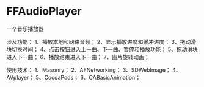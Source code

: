 # FFAudioPlayer
一个音乐播放器

涉及功能：
1、播放本地和网络音频；
2、显示播放进度和缓冲进度；
3、拖动滑块切换时间；
4、点击按钮进入上一曲、下一曲、暂停和播放功能；
5、拖动滑块进入下一曲；
6、播放结束进入下一曲；
7、图片旋转动画；

使用技术：
1、Masonry；
2、AFNetworking；
3、SDWebImage；
4、AVplayer；
5、CocoaPods；
6、CABasicAnimation；

